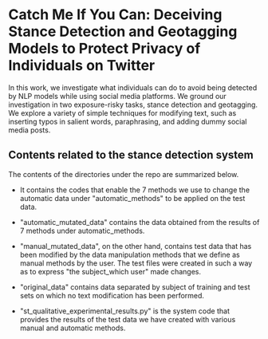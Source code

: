 
# Catch Me If You Can: Deceiving Stance Detection and Geotagging Models to Protect Privacy of Individuals on Twitter

In this work, we investigate what individuals can do to avoid being detected by NLP models while using social media platforms. We ground our investigation in two exposure-risky tasks, stance detection and geotagging. We explore a variety of simple techniques for modifying text, such as inserting typos in salient words, paraphrasing, and adding dummy social media posts.


## Contents related to the stance detection system

The contents of the directories under the repo are summarized below.

- It contains the codes that enable the 7 methods we use to change the automatic data under "automatic_methods" to be applied on the test data.

- "automatic_mutated_data" contains the data obtained from the results of 7 methods under automatic_methods.
- "manual_mutated_data", on the other hand, contains test data that has been modified by the data manipulation methods that we define as manual methods by the user. The test files were created in such a way as to express "the subject_which user" made changes.

- "original_data" contains data separated by subject of training and test sets on which no text modification has been performed.

- "st_qualitative_experimental_results.py" is the system code that provides the results of the test data we have created with various manual and automatic methods.


  